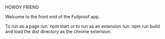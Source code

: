 HOWDY FRIEND

Welcome to the front end of the Fullproof app.

To run as a page run: npm start or to run as an extension run: npm run build and load the dist directory as the chrome extension.


